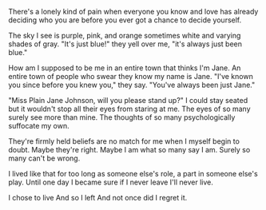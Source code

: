 There's a lonely kind of pain
when everyone you know and love
has already deciding who you are
before you ever got a chance
to decide yourself.

The sky I see is purple, pink, and orange
sometimes white and varying shades of gray.
"It's just blue!" they yell over me, "it's always just been blue."

How am I supposed to be me
in an entire town that thinks I'm Jane.
An entire town of people
who swear they know my name is Jane.
"I've known you since before you knew you," they say. "You've always been just Jane." 

"Miss Plain Jane Johnson, will you please stand up?"
I could stay seated
but it wouldn't stop all their eyes from staring at me.
The eyes of so many surely see more than mine. 
The thoughts of so many psychologically suffocate my own.

They're firmly held beliefs are no match for me
when I myself begin to doubt. 
Maybe they're right. Maybe I am what so many say I am. Surely so many can't be wrong.

I lived like that for too long
as someone else's role, a part in someone else's play.
Until one day I became sure
if I never leave I'll never live.

I chose to live 
And so I left
And not once did I regret it. 